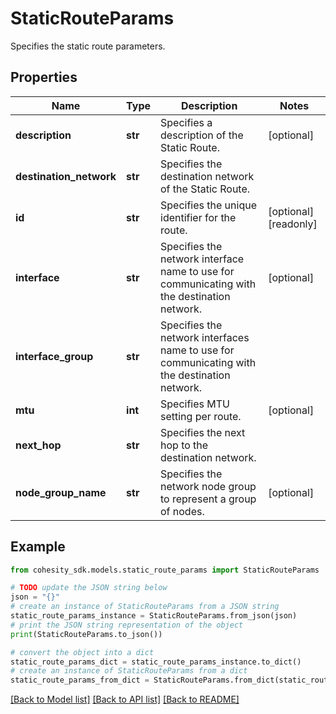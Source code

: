 # StaticRouteParams

Specifies the static route parameters.

## Properties

Name | Type | Description | Notes
------------ | ------------- | ------------- | -------------
**description** | **str** | Specifies a description of the Static Route. | [optional] 
**destination_network** | **str** | Specifies the destination network of the Static Route. | 
**id** | **str** | Specifies the unique identifier for the route. | [optional] [readonly] 
**interface** | **str** | Specifies the network interface name to use for communicating with the destination network. | [optional] 
**interface_group** | **str** | Specifies the network interfaces name to use for communicating with the destination network. | 
**mtu** | **int** | Specifies MTU setting per route. | [optional] 
**next_hop** | **str** | Specifies the next hop to the destination network. | 
**node_group_name** | **str** | Specifies the network node group to represent a group of nodes. | [optional] 

## Example

```python
from cohesity_sdk.models.static_route_params import StaticRouteParams

# TODO update the JSON string below
json = "{}"
# create an instance of StaticRouteParams from a JSON string
static_route_params_instance = StaticRouteParams.from_json(json)
# print the JSON string representation of the object
print(StaticRouteParams.to_json())

# convert the object into a dict
static_route_params_dict = static_route_params_instance.to_dict()
# create an instance of StaticRouteParams from a dict
static_route_params_from_dict = StaticRouteParams.from_dict(static_route_params_dict)
```
[[Back to Model list]](../README.md#documentation-for-models) [[Back to API list]](../README.md#documentation-for-api-endpoints) [[Back to README]](../README.md)


